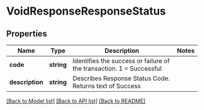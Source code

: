 # VoidResponseResponseStatus

## Properties
Name | Type | Description | Notes
------------ | ------------- | ------------- | -------------
**code** | **string** | Identifies the success or failure of the transaction. 1 &#x3D; Successful | 
**description** | **string** | Describes Response Status Code. Returns text of Success | 

[[Back to Model list]](../../README.md#documentation-for-models) [[Back to API list]](../../README.md#documentation-for-api-endpoints) [[Back to README]](../../README.md)

